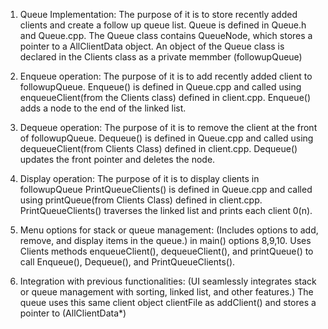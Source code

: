 1. Queue Implementation: The purpose of it is to store recently added clients and create a follow up queue list.
   Queue is defined in Queue.h and Queue.cpp.
   The Queue class contains QueueNode, which stores a pointer to a AllClientData object.
   An object of the Queue class is declared in the Clients class as a private memmber (followupQueue)
   
3. Enqueue operation: The purpose of it is to add recently added client to followupQueue.
   Enqueue() is defined in Queue.cpp and called using enqueueClient(from the Clients class) defined in client.cpp.
   Enqueue() adds a node to the end of the linked list.
   
5. Dequeue operation: The purpose of it is to remove the client at the front of followupQueue.
   Dequeue() is defined in Queue.cpp and called using dequeueClient(from Clients Class) defined in client.cpp.
   Dequeue() updates the front pointer and deletes the node.
   
7. Display operation: The purpose of it is to display clients in followupQueue
   PrintQueueClients() is defined in Queue.cpp and called using printQueue(from Clients Class) defined in client.cpp.
   PrintQueueClients() traverses the linked list and prints each client 0(n).
   
9. Menu options for stack or queue management: (Includes options to add, remove, and display items in the queue.)
   in main() options 8,9,10.
   Uses Clients methods enqueueClient(), dequeueClient(), and printQueue() to call Enqueue(), Dequeue(), and PrintQueueClients().
   
11. Integration with previous functionalities: (UI seamlessly integrates stack or queue management with sorting, linked list, and other features.)
    The queue uses this same client object clientFile as addClient() and stores a pointer to (AllClientData*)
  

